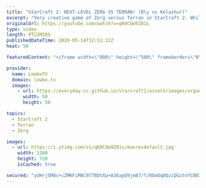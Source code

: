 ```yaml
---
title: "StarCraft 2: NEXT-LEVEL ZERG VS TERRAN! (Bly vs Kelazhur)"
excerpt: "Very creative game of Zerg versus Terran in StarCraft 2. While the meta at the highest level of the game for this matchup is very stable currently, Bly is mixing things up. While this game starts off as we see most of the time at the pro level of SC2, Bly quickly follows it up with multiple waves of"
originalUrl: https://youtube.com/watch?v=qK0CQw9Z01s
type: video
length: PT22M28S
publishedDateTime: 2020-05-14T12:51:22Z
heat: 50

featuredContent: "<iframe width=\"800\" height=\"500\" frameborder=\"0\" src=\"https://www.youtube.com/embed/qK0CQw9Z01s\" allow=\"accelerometer; autoplay; encrypted-media; gyroscope; picture-in-picture\" allowfullscreen></iframe>"

provider:
  name: LowkoTV
  domain: lowko.tv
  images:
    - url: https://everyday-cc.github.io/starcraft2/assets/images/organizations/lowko.tv-50x50.jpg
      width: 50
      height: 50

topics:
  - StarCraft 2
  - Terran
  - Zerg

images:
  - url: https://i.ytimg.com/vi/qK0CQw9Z01s/maxresdefault.jpg
    width: 1280
    height: 720
    isCached: true

secured: "yUHrj5M8c+cZMKFiM8C977BDtXp+A36apQ9jmB7/T/0bmOqOQziQGztnYCBOI9v+PETEcgg6XRzC6ybgNxFywDpjEOPBkwQFuEna6XTaBDnES6PXtnOXBjm4Emsb+2XuGdAoXH9/4HJn8w5jVUHBR243DTCMryxcmlucsE8izt85rWC/9Ogz8c/DxgHlqm9ESrsPQ/gFYMR66mYTqX5W2MydffoydhWsShn/HsIZKZeNlsgALUpLnGCD/IvTzcPmoAT6C5Orj/ov3wHatpS5i2+TUFig09MiZ7a9/69Pr0BSGZcytKGCQ3GO/S7I1ED+JLRero/ch66pYhkdWpAE8+JtvMDNTBoWxYJ/jOvhzInDRGDPBtXKcbrVR9gvTle9HqRZTWCmJHcpN1gBiMEvgLdT8sE+v6zEoTMo6nrExd9hBwDevscIrjq1FJeW9lR1;AdQKA1pH6VwFT3dv1Gd90g=="
---
```


